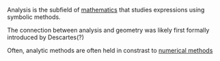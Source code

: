 Analysis is the subfield of [mathematics](mathematics.md) that studies expressions using symbolic methods. 




The connection between analysis and geometry was likely first formally introduced by Descartes(?)


Often, analytic methods are often held in constrast to [numerical methods](numerical_computing.md)